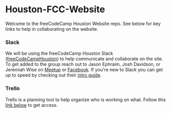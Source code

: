 # Houston-FCC-Website
Welcome to the freeCodeCamp Houston Website repo. See below for key links to help in collaborating on the website.

### Slack
We will be using the freeCodeCamp Houston Slack ([freeCodeCampHouston](freeCodeCampHouston.slack.com)) to help communicate and collaborate on the site. To get added to the group reach out to Jason Ephraim, Josh Davidson, or Jeremiah Wise on [Meetup](https://www.meetup.com/freecodecampHouston-Midtown/) or [Facebook](https://www.facebook.com/groups/free.code.camp.houston). If you're new to Slack you can get up to speed by checking out their [intro guide](https://get.slack.help/hc/en-us/articles/218080037-Getting-started-for-new-users).

### Trello
Trello is a planning tool to help organize who is working on what. Follow this [link below](https://trello.com/invite/b/8mMPbAcQ/ca1ec2fbe1fa8b040d29e226c772235a/website-project) to get access.

